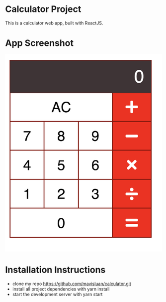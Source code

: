 # Calculator Project
This is a calculator web app, built with ReactJS.


# App Screenshot
![500 * 400, 60%](src/screenshot.png) 


# Installation Instructions
- clone my repo https://github.com/mavisluan/calculator.git
- install all project dependencies with yarn install
- start the development server with yarn start
